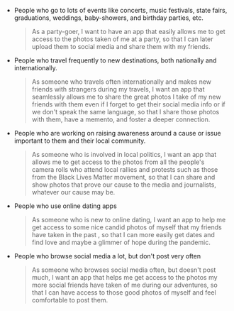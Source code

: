 * People who go to lots of events like concerts, music festivals, state fairs, graduations, weddings, baby-showers, and birthday parties, etc.

    > As a party-goer, I want to have an app that easily allows me to get access to the photos taken of me at a party, so that I can later upload them to social media and share them with my friends.

* People who travel frequently to new destinations, both nationally and internationally.

    > As someone who travels often internationally and makes new friends with strangers during my travels, I want an app that seamlessly allows me to share the great photos I take of my new friends with them even if I forget to get their social media info or if we don't speak the same language, so that I
share those photos with them, have a memento, and foster a deeper connection.

* People who are working on raising awareness around a cause or issue important to them and their local community.

    > As someone who is involved in local politics, I want an app that allows me to get access to the photos from all the people's camera rolls who attend local rallies and
protests such as those from the Black Lives Matter movement, so that I can share and show photos that prove our cause to the media and journalists, whatever our cause may be.

* People who use online dating apps

    > As someone who is new to online dating, I want an app to help me get access to some nice candid photos of myself that my friends have taken in the past , so that I can more easily get dates and find love and maybe a glimmer of hope during the pandemic.
    
* People who browse social media a lot, but don't post very often

    > As someone who browses social media often, but doesn't post much, I want an app that helps me get access to the photos my more social friends have taken of me during our adventures, so that I can have access to those good photos of myself and feel comfortable to post them. 

